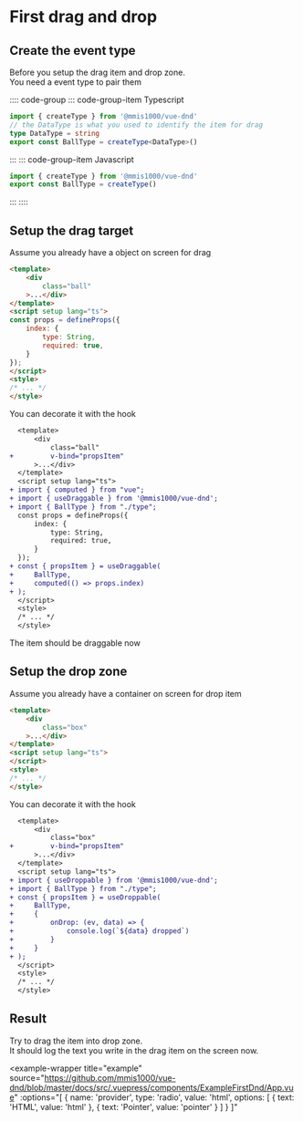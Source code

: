 # First drag and drop

## Create the event type

Before you setup the drag item and drop zone.  
You need a event type to pair them

:::: code-group
::: code-group-item Typescript

```ts
import { createType } from '@mmis1000/vue-dnd'
// the DataType is what you used to identify the item for drag
type DataType = string
export const BallType = createType<DataType>()
```

:::
::: code-group-item Javascript

```js
import { createType } from '@mmis1000/vue-dnd'
export const BallType = createType()
```

:::
::::

## Setup the drag target

Assume you already have a object on screen for drag

```html
<template>
    <div
        class="ball"
    >...</div>
</template>
<script setup lang="ts">
const props = defineProps({
    index: {
        type: String,
        required: true,
    }
});
</script>
<style>
/* ... */
</style>
```

You can decorate it with the hook

```diff html
  <template>
      <div
          class="ball"
+         v-bind="propsItem"
      >...</div>
  </template>
  <script setup lang="ts">
+ import { computed } from "vue";
+ import { useDraggable } from '@mmis1000/vue-dnd';
+ import { BallType } from "./type";
  const props = defineProps({
      index: {
          type: String,
          required: true,
      }
  });
+ const { propsItem } = useDraggable(
+     BallType,
+     computed(() => props.index)
+ );
  </script>
  <style>
  /* ... */
  </style>
```

The item should be draggable now

## Setup the drop zone

Assume you already have a container on screen for drop item

```html
<template>
    <div
        class="box"
    >...</div>
</template>
<script setup lang="ts">
</script>
<style>
/* ... */
</style>
```

You can decorate it with the hook

```diff html
  <template>
      <div
          class="box"
+         v-bind="propsItem"
      >...</div>
  </template>
  <script setup lang="ts">
+ import { useDroppable } from '@mmis1000/vue-dnd';
+ import { BallType } from "./type";
+ const { propsItem } = useDroppable(
+     BallType,
+     {
+         onDrop: (ev, data) => {
+             console.log(`${data} dropped`)
+         }
+     }
+ );
  </script>
  <style>
  /* ... */
  </style>
```

## Result

Try to drag the item into drop zone.  
It should log the text you write in the drag item on the screen now.

<example-wrapper
    title="example"
    source="https://github.com/mmis1000/vue-dnd/blob/master/docs/src/.vuepress/components/ExampleFirstDnd/App.vue"
    :options="[
        {
            name: 'provider',
            type: 'radio',
            value: 'html',
            options: [
                { text: 'HTML', value: 'html' },
                { text: 'Pointer', value: 'pointer' }
            ]
        }
    ]"
>
<template v-slot="{ provider }">
<example-first-dnd-app :provider="provider"></example-first-dnd-app>
</template>
</example-wrapper>
